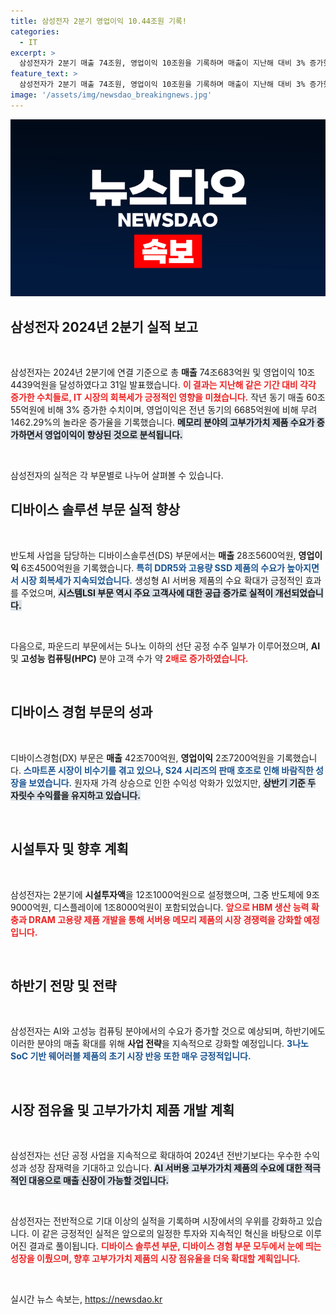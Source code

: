 ```yaml
---
title: 삼성전자 2분기 영업이익 10.44조원 기록!
categories:
  - IT
excerpt: >
  삼성전자가 2분기 매출 74조원, 영업이익 10조원을 기록하며 매출이 지난해 대비 3% 증가했습니다. AI와 고부가가치 메모리 제품 수요 증가로 반도체 분야 실적이 크게 개선됐다는 분석입니다. AI 시대의 승자로 떠오르고 있는 삼성전자의 다음 계획은? 클릭하고 확인하세요!
feature_text: >
  삼성전자가 2분기 매출 74조원, 영업이익 10조원을 기록하며 매출이 지난해 대비 3% 증가했습니다. AI와 고부가가치 메모리 제품 수요 증가로 반도체 분야 실적이 크게 개선됐다는 분석입니다. AI 시대의 승자로 떠오르고 있는 삼성전자의 다음 계획은? 클릭하고 확인하세요!
image: '/assets/img/newsdao_breakingnews.jpg'
---
```


<p><img src="/assets/img/newsdao_breakingnews.jpg" alt="implanttips 속보" /></p>

<h2 data-ke-size="size26">삼성전자 2024년 2분기 실적 보고</h2>

<p data-ke-size="size16">&nbsp;</p>

<p>삼성전자는 2024년 2분기에 연결 기준으로 총 <b>매출</b> 74조683억원 및 영업이익 10조4439억원을 달성하였다고 31일 발표했습니다. <b><span style="color: #ee2323;">이 결과는 지난해 같은 기간 대비 각각 증가한 수치들로, IT 시장의 회복세가 긍정적인 영향을 미쳤습니다.</span></b> 작년 동기 매출 60조55억원에 비해 3% 증가한 수치이며, 영업이익은 전년 동기의 6685억원에 비해 무려 1462.29%의 놀라운 증가율을 기록했습니다. <b><span style="background-color: #21538527;">메모리 분야의 고부가가치 제품 수요가 증가하면서 영업이익이 향상된 것으로 분석됩니다.</span></b> </p>

<p data-ke-size="size16">&nbsp;</p>

<p>삼성전자의 실적은 각 부문별로 나누어 살펴볼 수 있습니다. </p>

<h2 data-ke-size="size26">디바이스 솔루션 부문 실적 향상</h2>

<p data-ke-size="size16">&nbsp;</p>

<p>반도체 사업을 담당하는 디바이스솔루션(DS) 부문에서는 <b>매출</b> 28조5600억원, <b>영업이익</b> 6조4500억원을 기록했습니다. <b><span style="color: #1a5490;">특히 DDR5와 고용량 SSD 제품의 수요가 높아지면서 시장 회복세가 지속되었습니다.</span></b> 생성형 AI 서버용 제품의 수요 확대가 긍정적인 효과를 주었으며, <b><span style="background-color: #21538527;">시스템LSI 부문 역시 주요 고객사에 대한 공급 증가로 실적이 개선되었습니다.</span></b> </p>

<p data-ke-size="size16">&nbsp;</p>

<p>다음으로, 파운드리 부문에서는 5나노 이하의 선단 공정 수주 일부가 이루어졌으며, <b>AI</b> 및 <b>고성능 컴퓨팅(HPC)</b> 분야 고객 수가 약 <b><span style="color: #ee2323;">2배로 증가하였습니다.</span></b> </p>

<p data-ke-size="size16">&nbsp;</p>

<h2 data-ke-size="size26">디바이스 경험 부문의 성과</h2>

<p data-ke-size="size16">&nbsp;</p>

<p>디바이스경험(DX) 부문은 <b>매출</b> 42조700억원, <b>영업이익</b> 2조7200억원을 기록했습니다. <b><span style="color: #1a5490;">스마트폰 시장이 비수기를 겪고 있으나, S24 시리즈의 판매 호조로 인해 바람직한 성장을 보였습니다.</span></b> 원자재 가격 상승으로 인한 수익성 악화가 있었지만, <b><span style="background-color: #21538527;">상반기 기준 두 자릿수 수익률을 유지하고 있습니다.</span></b></p>

<p data-ke-size="size16">&nbsp;</p>

<h2 data-ke-size="size26">시설투자 및 향후 계획</h2>

<p data-ke-size="size16">&nbsp;</p>

<p>삼성전자는 2분기에 <b>시설투자액</b>을 12조1000억원으로 설정했으며, 그중 반도체에 9조9000억원, 디스플레이에 1조8000억원이 포함되었습니다. <b><span style="color: #ee2323;">앞으로 HBM 생산 능력 확충과 DRAM 고용량 제품 개발을 통해 서버용 메모리 제품의 시장 경쟁력을 강화할 예정입니다.</span></b> </p>

<p data-ke-size="size16">&nbsp;</p>

<h2 data-ke-size="size26">하반기 전망 및 전략</h2>

<p data-ke-size="size16">&nbsp;</p>

<p>삼성전자는 AI와 고성능 컴퓨팅 분야에서의 수요가 증가할 것으로 예상되며, 하반기에도 이러한 분야의 매출 확대를 위해 <b>사업 전략</b>을 지속적으로 강화할 예정입니다. <b><span style="color: #1a5490;">3나노 SoC 기반 웨어러블 제품의 초기 시장 반응 또한 매우 긍정적입니다.</span></b> </p>

<p data-ke-size="size16">&nbsp;</p>

<h2 data-ke-size="size26">시장 점유율 및 고부가가치 제품 개발 계획</h2>

<p data-ke-size="size16">&nbsp;</p>

<p>삼성전자는 선단 공정 사업을 지속적으로 확대하여 2024년 전반기보다는 우수한 수익성과 성장 잠재력을 기대하고 있습니다. <b><span style="background-color: #21538527;">AI 서버용 고부가가치 제품의 수요에 대한 적극적인 대응으로 매출 신장이 가능할 것입니다.</span></b> </p>

<p data-ke-size="size16">&nbsp;</p>

<p>삼성전자는 전반적으로 기대 이상의 실적을 기록하며 시장에서의 우위를 강화하고 있습니다. 이 같은 긍정적인 실적은 앞으로의 일정한 투자와 지속적인 혁신을 바탕으로 이루어진 결과로 풀이됩니다. <b><span style="color: #ee2323;">디바이스 솔루션 부문, 디바이스 경험 부문 모두에서 눈에 띄는 성장을 이뤘으며, 향후 고부가가치 제품의 시장 점유율을 더욱 확대할 계획입니다.</span></b> </p>

<p data-ke-size="size16">&nbsp;</p>
실시간 뉴스 속보는, <a href="https://newsdao.kr" rel="dofollow">https://newsdao.kr</a>


